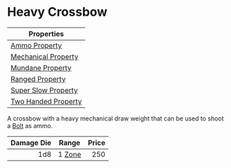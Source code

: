 # Heavy Crossbow

| Properties                                                                  |
| --------------------------------------------------------------------------- |
| [Ammo Property](../../Weapon%20Properties/Ammo%20Property.md)               |
| [Mechanical Property](../../Weapon%20Properties/Mechanical%20Property.md)   |
| [Mundane Property](../../Material%20Properties/Mundane%20Property.md)       |
| [Ranged Property](../../Weapon%20Properties/Ranged%20Property.md)           |
| [Super Slow Property](../../Weapon%20Properties/Super%20Slow%20Property.md) |
| [Two Handed Property](../../Weapon%20Properties/Two%20Handed%20Property.md) |

A crossbow with a heavy mechanical draw weight that can be used to shoot a [Bolt](../Ammo/Bolt.md) as ammo.

| Damage Die | Range                                                          | Price |
| ---------: | -------------------------------------------------------------- | ----: |
|        1d8 | 1 [Zone](../../../Game%20Procedures/Core%20Procedures/Zone.md) |   250 |
